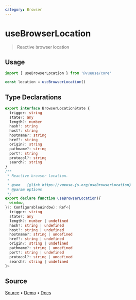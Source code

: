 ```yaml
---
category: Browser
---
```


# useBrowserLocation

> Reactive browser location

## Usage

```js
import { useBrowserLocation } from '@vueuse/core'

const location = useBrowserLocation()
```


<!--FOOTER_STARTS-->
## Type Declarations

```typescript
export interface BrowserLocationState {
  trigger: string
  state?: any
  length?: number
  hash?: string
  host?: string
  hostname?: string
  href?: string
  origin?: string
  pathname?: string
  port?: string
  protocol?: string
  search?: string
}
/**
 * Reactive browser location.
 *
 * @see   {@link https://vueuse.js.org/useBrowserLocation}
 * @param options
 */
export declare function useBrowserLocation({
  window,
}?: ConfigurableWindow): Ref<{
  trigger: string
  state?: any
  length?: number | undefined
  hash?: string | undefined
  host?: string | undefined
  hostname?: string | undefined
  href?: string | undefined
  origin?: string | undefined
  pathname?: string | undefined
  port?: string | undefined
  protocol?: string | undefined
  search?: string | undefined
}>
```

## Source

[Source](https://github.com/antfu/vueuse/blob/master/packages/core/useBrowserLocation/index.ts) • [Demo](https://github.com/antfu/vueuse/blob/master/packages/core/useBrowserLocation/demo.vue) • [Docs](https://github.com/antfu/vueuse/blob/master/packages/core/useBrowserLocation/index.md)


<!--FOOTER_ENDS-->